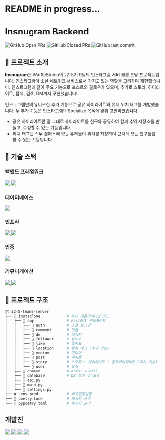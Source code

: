 # README in progress...
# Insnugram Backend
![GitHub Open PRs](https://img.shields.io/github/issues-pr/wafflestudio/22-5-team9-web?label=open%20PRs&color=blue&style=flat-square)
![GitHub Closed PRs](https://img.shields.io/github/issues-pr-closed/wafflestudio/22-5-team9-web?label=closed%20PRs&color=green&style=flat-square)
![GitHub last commit](https://img.shields.io/github/last-commit/wafflestudio/22-5-team9-web?color=yellow&style=flat-square)

## 📌 프로젝트 소개

**Insnugram**은 WaffleStudio의 22-5기 9팀의 인스타그램 서버 클론 코딩 프로젝트입니다. 인스타그램이 소셜 네트워크 서비스로서 가지고 있는 역할을 고려하며 재현했습니다. 인스트그램과 같이 주요 기능으로 포스트와 팔로우가 있으며, 추가로 스토리, 하이라이트, 탐색, 검색, DM까지 구현했습니다! 
<br><br>인스누그램만의 유니크한 추가 기능으로 공유 하이라이트와 유저 위치 태그를 개발했습니다. 두 추가 기능은 인스타그램의 Socialize 목적에 맞춰 고안하였습니다. 
- 공유 하이라이트란 말 그대로 하이라이트를 친구와 공유하여 함께 추억 저장소를 만들고, 수정할 수 있는 기능입니다.
- 위치 태그는 스누 캠퍼스에 있는 유저들이 위치를 지정하여 근처에 있는 친구들을 볼 수 있는 기능입니다.

## 🚀 기술 스택

### **백엔드 프레임워크**
<div>
    <a href="https://fastapi.tiangolo.com/">
        <img src="https://img.shields.io/badge/FastAPI-009688?style=for-the-badge&logo=fastapi&logoColor=white"/>
    </a>
    <a href="https://www.uvicorn.org/">
        <img src="https://img.shields.io/badge/Uvicorn-499848?style=for-the-badge&logo=gunicorn&logoColor=white"/>
    </a>
</div>

### **데이터베이스**
<div>
    <a href="https://www.mysql.com/">
        <img src="https://img.shields.io/badge/MySQL-4479A1?style=for-the-badge&logo=mysql&logoColor=white"/>
    </a>
</div>

### **인프라**
<div>
    <a href="https://aws.amazon.com/ec2/">
        <img src="https://img.shields.io/badge/AMAZON%20EC2-FF9900?style=for-the-badge&logo=amazonec2&logoColor=white"/>
    </a>
    <a href="https://aws.amazon.com/rds/">
        <img src="https://img.shields.io/badge/AMAZON%20RDS-527FFF?style=for-the-badge&logo=amazonrds&logoColor=white"/>
    </a>
</div>

### **인증**
<div>
    <a href="https://developers.google.com/identity/sign-in/web/sign-in">
        <img src="https://img.shields.io/badge/Google%20OAuth-4285F4?style=for-the-badge&logo=google&logoColor=white"/>
    </a>
</div>

### **커뮤니케이션**
<div>
    <a href="https://slack.com/">
        <img src="https://img.shields.io/badge/Slack-4A154B?style=for-the-badge&logo=slack&logoColor=white"/>
    </a>
    <a href="https://www.notion.so/">
        <img src="https://img.shields.io/badge/Notion-000000?style=for-the-badge&logo=notion&logoColor=white"/>
    </a>
</div>

## 

## 📂 프로젝트 구조

```bash
📦 22-5-team9-server
├── 📂 instaclone            # 주요 애플리케이션 코드
│   ├── 📂 app               # FastAPI 엔드포인트
│   │   ├── 📂 auth          # 소셜 로그인
│   │   ├── 📂 comment       # 댓글
│   │   ├── 📂 dm            # 메시지
│   │   ├── 📂 follower      # 팔로우
│   │   ├── 📂 like          # 좋아요
│   │   ├── 📂 location      # 위치 태그 (추가 기능)
│   │   ├── 📂 medium        # 미디어
│   │   ├── 📂 post          # 게시물
│   │   ├── 📂 story         # 스토리 + 하이라이트 + 공유하이라이트 (추가 기능)
│   │   └── 📂 user          # 유저
│   ├── 📂 common            # error + util
│   ├── 📂 database          # DB 설정 및 모델
│   ├── 🐍 api.py
│   ├── 🐍 main.py
│   └── 🐍 settings.py
├── 💲 .env.prod             # 배포환경설정
├── 📜 poetry.lock           # 패키지 관리
└── 📜 pypoetry.toml         # 패키지 관리
```

## 개발진
<div>
    <a href="https://aws.amazon.com/ec2/">
        <img src="https://custom-icon-badges.demolab.com/badge/cloNoey-곽승연-F8991D?style=for-the-badge&logo=person-fill&logoColor=white"/>
    </a>
    <a href="https://aws.amazon.com/ec2/">
        <img src="https://custom-icon-badges.demolab.com/badge/dida0423-김다인-DEF81D?style=for-the-badge&logo=person-fill&logoColor=white"/>
    </a>
    <a href="https://aws.amazon.com/ec2/">
        <img src="https://custom-icon-badges.demolab.com/badge/MunJaeyoung-문재영-1DC9F8?style=for-the-badge&logo=person-fill&logoColor=white"/>
    </a>
    <a href="https://aws.amazon.com/ec2/">
        <img src="https://custom-icon-badges.demolab.com/badge/b1lly13-최성환-A81DF8?style=for-the-badge&logo=person-fill&logoColor=white"/>
    </a>
</div>
